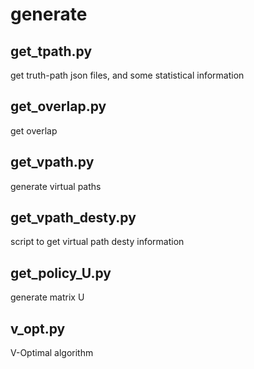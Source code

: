 # generate


## get_tpath.py
get truth-path json files, and some statistical information

## get_overlap.py
get overlap 

## get_vpath.py
generate virtual paths

## get_vpath_desty.py
script to get virtual path desty information

## get_policy_U.py
generate matrix U 


## v_opt.py
V-Optimal algorithm

